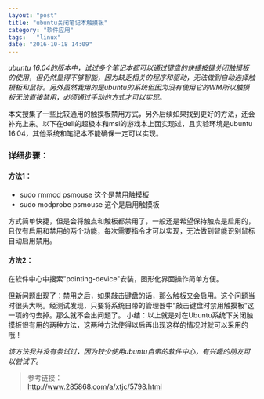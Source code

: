 ```yaml
---
layout: "post"
title: "ubuntu关闭笔记本触摸板"
category: "软件应用"
tags:   "linux"
date: "2016-10-18 14:09"
---
```


*ubuntu 16.04的版本中，试过多个笔记本都可以通过键盘的快捷按键关闭触摸板的使用，但仍然显得不够智能，因为缺乏相关的程序和驱动，无法做到自动选择触摸板和鼠标。另外虽然我用的是ubuntu的系统但因为没有使用它的WM所以触摸板无法直接禁用，必须通过手动的方式才可以实现。*

本文搜集了一些比较通用的触摸板禁用方式，另外后续如果找到更好的方法，还会补充上来。以下在dell的超极本和msi的游戏本上面实现过，且实验环境是ubuntu 16.04，其他系统和笔记本不能确保一定可以实现。

### 详细步骤：

#### 方法1：

- sudo rmmod psmouse    这个是禁用触摸板
- sudo modprobe psmouse 这个是启用触摸板

方式简单快捷，但是会将触点和触板都禁用了，一般还是希望保持触点是启用的，且仅有启用和禁用的两个功能，每次需要指令才可以实现，无法做到智能识别鼠标自动启用禁用。

<!-- more -->

#### 方法2：
 
在软件中心中搜索"pointing-device"安装，图形化界面操作简单方便。

但新问题出现了：禁用之后，如果敲击键盘的话，那么触板又会启用。这个问题当时很头大啊。经测试发现，只要将系统自带的管理器中“敲击键盘时禁用触摸板”这一项的勾去掉。那么就不会出问题了。
小结：以上就是对在Ubuntu系统下关闭触摸板很有用的两种方法，这两种方法使得以后再出现这样的情况时就可以采用的哦！

*该方法我并没有尝试过，因为较少使用ubuntu自带的软件中心，有兴趣的朋友可以尝试下。*

> 参考链接：  
> http://www.285868.com/a/xtjc/5798.html
